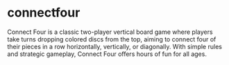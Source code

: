 # connectfour
Connect Four is a classic two-player vertical board game where players take turns dropping colored discs from the top, aiming to connect four of their pieces in a row horizontally, vertically, or diagonally.
With simple rules and strategic gameplay, Connect Four offers hours of fun for all ages.
